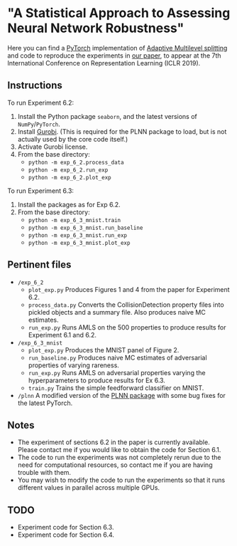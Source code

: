 # "A Statistical Approach to Assessing Neural Network Robustness"

Here you can find a [PyTorch](http://pytorch.org/) implementation of [Adaptive Multilevel splitting](http://www.nowozin.net/sebastian/blog/multilevel-splitting.html) and code to reproduce the experiments in [our paper](https://arxiv.org/abs/1811.07209), to appear at the 7th International Conference on Representation Learning (ICLR 2019).

## Instructions

To run Experiment 6.2:

1. Install the Python package `seaborn`, and the latest versions of `NumPy`/`PyTorch`.
2. Install [Gurobi](https://www.gurobi.com). (This is required for the PLNN package to load, but is not actually used by the core code itself.)
3. Activate Gurobi license.
4. From the base directory:
	* `python -m exp_6_2.process_data`
	* `python -m exp_6_2.run_exp`
	* `python -m exp_6_2.plot_exp`

To run Experiment 6.3:

1. Install the packages as for Exp 6.2.
2. From the base directory:
	* `python -m exp_6_3_mnist.train`
	* `python -m exp_6_3_mnist.run_baseline`
	* `python -m exp_6_3_mnist.run_exp`
	* `python -m exp_6_3_mnist.plot_exp`

## Pertinent files

* `/exp_6_2`
	* `plot_exp.py` Produces Figures 1 and 4 from the paper for Experiment 6.2.
	* `process_data.py` Converts the CollisionDetection property files into pickled objects and a summary file. Also produces naive MC estimates.
	* `run_exp.py` Runs AMLS on the 500 properties to produce results for Experiment 6.1 and 6.2.
* `/exp_6_3_mnist`
	* `plot_exp.py` Produces the MNIST panel of Figure 2.
	* `run_baseline.py` Produces naive MC estimates of adversarial properties of varying rareness.
	* `run_exp.py` Runs AMLS on adversarial properties varying the hyperparameters to produce results for Ex 6.3.
	* `train.py` Trains the simple feedforward classifier on MNIST.
* `/plnn` A modified version of the [PLNN package](https://github.com/oval-group/PLNN-verification) with some bug fixes for the latest PyTorch.

## Notes

* The experiment of sections 6.2 in the paper is currently available. Please contact me if you would like to obtain the code for Section 6.1.
* The code to run the experiments was not completely rerun due to the need for computational resources, so contact me if you are having trouble with them.
* You may wish to modify the code to run the experiments so that it runs different values in parallel across multiple GPUs.

## TODO

* Experiment code for Section 6.3.
* Experiment code for Section 6.4.